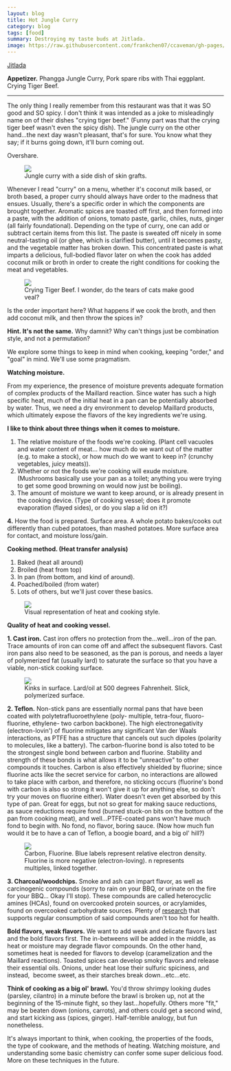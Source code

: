 ```yaml
---
layout: blog
title: Hot Jungle Curry
category: blog
tags: [food]  
summary: Destroying my taste buds at Jitlada.
image: https://raw.githubusercontent.com/frankchen07/ccaveman/gh-pages/images/blog/062412_jitlada_3_courtesy_fc.jpg
---
```


[Jitlada](http://www.yelp.com/biz/jitlada-thai-los-angeles)

**Appetizer.** Phangga Jungle Curry, Pork spare ribs with Thai eggplant. Crying Tiger Beef.

---

The only thing I really remember from this restaurant was that it was SO good and SO spicy. I don't think it was intended as a joke to misleadingly name on of their dishes "crying tiger beef." (Funny part was that the crying tiger beef wasn't even the spicy dish). The jungle curry on the other hand...the next day wasn't pleasant, that's for sure. You know what they say; if it burns going down, it'll burn coming out.

Overshare.

<figure>
    <img src="https://raw.githubusercontent.com/frankchen07/ccaveman/gh-pages/images/blog/062412_jitlada_3_courtesy_fc.jpg"></img>
    <figcaption>Jungle curry with a side dish of skin grafts.</figcaption>
</figure>

Whenever I read "curry" on a menu, whether it's coconut milk based, or broth based, a proper curry should always have order to the madness that ensues. Usually, there's a specific order in which the components are brought together. Aromatic spices are toasted off first, and then formed into a paste, with the addition of onions, tomato paste, garlic, chiles, nuts, ginger (all fairly foundational). Depending on the type of curry, one can add or subtract certain items from this list. The paste is sweated off nicely in some neutral-tasting oil (or ghee, which is clarified butter), until it becomes pasty, and the vegetable matter has broken down. This concentrated paste is what imparts a delicious, full-bodied flavor later on when the cook has added coconut milk or broth in order to create the right conditions for cooking the meat and vegetables.

<figure>
    <img src="https://raw.githubusercontent.com/frankchen07/ccaveman/gh-pages/images/blog/062412_jitlada_1_courtesy_fc.jpg"></img>
    <figcaption>Crying Tiger Beef. I wonder, do the tears of cats make good veal?</figcaption>
</figure>

Is the order important here? What happens if we cook the broth, and then add coconut milk, and then throw the spices in?

**Hint. It's not the same.** Why damnit? Why can't things just be combination style, and not a permutation?

We explore some things to keep in mind when cooking, keeping "order," and "goal" in mind. We'll use some pragmatism.

**Watching moisture.**

From my experience, the presence of moisture prevents adequate formation of complex products of the Maillard reaction. Since water has such a high specific heat, much of the initial heat in a pan can be potentially absorbed by water. Thus, we need a dry environment to develop Maillard products, which ultimately expose the flavors of the key ingredients we're using.

**I like to think about three things when it comes to moisture.**

1. The relative moisture of the foods we're cooking. (Plant cell vacuoles and water content of meat... how much do we want out of the matter (e.g. to make a stock), or how much do we want to keep in? (crunchy vegetables, juicy meats)).
2. Whether or not the foods we're cooking will exude moisture. (Mushrooms basically use your pan as a toilet; anything you were trying to get some good browning on would now just be boiling).
3. The amount of moisture we want to keep around, or is already present in the cooking device. (Type of cooking vessel; does it promote evaporation (flayed sides), or do you slap a lid on it?)

**4.** How the food is prepared. Surface area. A whole potato bakes/cooks out differently than cubed potatoes, than mashed potatoes. More surface area for contact, and moisture loss/gain.

**Cooking method. (Heat transfer analysis)**

1. Baked (heat all around)
2. Broiled (heat from top)
3. In pan (from bottom, and kind of around).
4. Poached/boiled (from water)
5. Lots of others, but we'll just cover these basics.

<figure>
    <img src="https://raw.githubusercontent.com/frankchen07/ccaveman/gh-pages/images/blog/093012_cooking_methods_courtesy_fc.jpg"></img>
    <figcaption>Visual representation of heat and cooking style.</figcaption>
</figure>

**Quality of heat and cooking vessel.**

**1. Cast iron.** Cast iron offers no protection from the...well...iron of the pan. Trace amounts of iron can come off and affect the subsequent flavors. Cast iron pans also need to be seasoned, as the pan is porous, and needs a layer of polymerized fat (usually lard) to saturate the surface so that you have a viable, non-stick cooking surface.

<figure>
    <img src="https://raw.githubusercontent.com/frankchen07/ccaveman/gh-pages/images/blog/093012_cast_iron_courtesy_fc.jpg"></img>
    <figcaption>Kinks in surface. Lard/oil at 500 degrees Fahrenheit. Slick, polymerized surface.</figcaption>
</figure>

**2. Teflon.** Non-stick pans are essentially normal pans that have been coated with polytetrafluoroethylene (poly- multiple, tetra-four, fluoro-fluorine, ethylene- two carbon backbone). The high electronegativity (electron-lovin') of fluorine mitigates any significant Van der Waals interactions, as PTFE has a structure that cancels out such dipoles (polarity to molecules, like a battery). The carbon-fluorine bond is also toted to be the strongest single bond between carbon and fluorine. Stability and strength of these bonds is what allows it to be "unreactive" to other compounds it touches. Carbon is also effectively shielded by fluorine; since fluorine acts like the secret service for carbon, no interactions are allowed to take place with carbon, and therefore, no sticking occurs (fluorine's bond with carbon is also so strong it won't give it up for anything else, so don't try your moves on fluorine either). Water doesn't even get absorbed by this type of pan. Great for eggs, but not so great for making sauce reductions, as sauce reductions require fond (burned stuck-on bits on the bottom of the pan from cooking meat), and well...PTFE-coated pans won't have much fond to begin with. No fond, no flavor, boring sauce. (Now how much fun would it be to have a can of Teflon, a boogie board, and a big ol' hill?)

<figure>
    <img src="https://raw.githubusercontent.com/frankchen07/ccaveman/gh-pages/images/blog/093012_teflon_courtesy_fc.jpg"></img>
    <figcaption>Carbon, Fluorine. Blue labels represent relative electron density. Fluorine is more negative (electron-loving). n represents multiples, linked together.</figcaption>
</figure>

**3. Charcoal/woodchips.** Smoke and ash can impart flavor, as well as carcinogenic compounds (sorry to rain on your BBQ, or urinate on the fire for your BBQ... Okay I'll stop). These compounds are called heterocyclic amines (HCAs), found on overcooked protein sources, or acrylamides, found on overcooked carbohydrate sources. Plenty of [research](http://www.ncbi.nlm.nih.gov/pubmed/7834804) that supports regular consumption of said compounds aren't too hot for health.

**Bold flavors, weak flavors.** We want to add weak and delicate flavors last and the bold flavors first. The in-betweens will be added in the middle, as heat or moisture may degrade flavor compounds. On the other hand, sometimes heat is needed for flavors to develop (caramelization and the Maillard reactions). Toasted spices can develop smoky flavors and release their essential oils. Onions, under heat lose their sulfuric spiciness, and instead,  become sweet, as their starches break down...etc...etc.

**Think of cooking as a big ol' brawl.** You'd throw shrimpy looking dudes (parsley, cilantro) in a minute before the brawl is broken up, not at the beginning of the 15-minute fight, so they last...hopefully. Others more "fit," may be beaten down (onions, carrots), and others could get a second wind, and start kicking ass (spices, ginger). Half-terrible analogy, but fun nonetheless.

It's always important to think, when cooking, the properties of the foods, the type of cookware, and the methods of heating. Watching moisture, and understanding some basic chemistry can confer some super delicious food. More on these techniques in the future.
